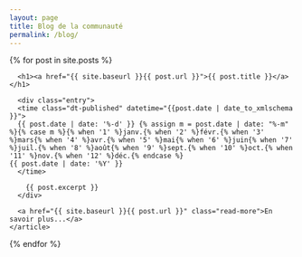 ```yaml
---
layout: page
title: Blog de la communauté
permalink: /blog/
---
```


<div class="posts">
  {% for post in site.posts %}
    <article class="post">

      <h1><a href="{{ site.baseurl }}{{ post.url }}">{{ post.title }}</a></h1>

      <div class="entry">
      <time class="dt-published" datetime="{{post.date | date_to_xmlschema }}">
      {{ post.date | date: '%-d' }} {% assign m = post.date | date: "%-m" %}{% case m %}{% when '1' %}janv.{% when '2' %}févr.{% when '3' %}mars{% when '4' %}avr.{% when '5' %}mai{% when '6' %}juin{% when '7' %}juil.{% when '8' %}août{% when '9' %}sept.{% when '10' %}oct.{% when '11' %}nov.{% when '12' %}déc.{% endcase %} 
    {{ post.date | date: '%Y' }}  
      </time>
      
        {{ post.excerpt }}
      </div>

      <a href="{{ site.baseurl }}{{ post.url }}" class="read-more">En savoir plus...</a>
    </article>
  {% endfor %}
</div>
